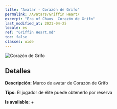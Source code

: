 ```yaml
---
title: "Avatar - Corazón de Grifo"
permalink: /Avatars/Griffin Heart/
excerpt: "Era of Chaos  Corazón de Grifo"
last_modified_at: 2021-04-25
locale: es
ref: "Griffin Heart.md"
toc: false
classes: wide
---
```

 ![Corazón de Grifo](/images/a/avatarFrame_6.png)

## Detalles

 **Descripción:** Marco de avatar de Corazón de Grifo 

 **Tips:** El jugador de élite puede obtenerlo por reserva 

 **Is available:**  + 

